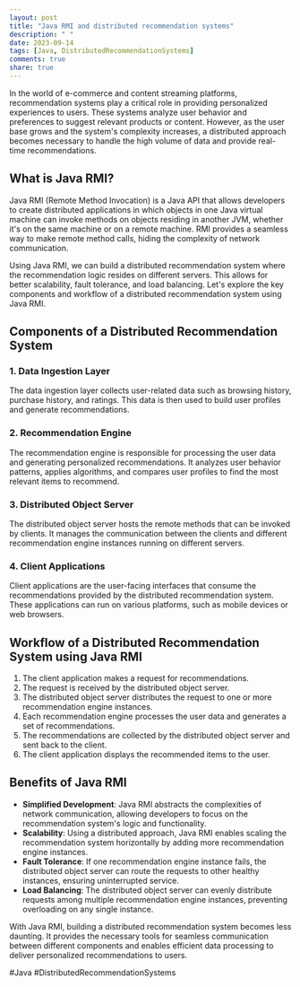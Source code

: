 ```yaml
---
layout: post
title: "Java RMI and distributed recommendation systems"
description: " "
date: 2023-09-14
tags: [Java, DistributedRecommendationSystems]
comments: true
share: true
---
```


In the world of e-commerce and content streaming platforms, recommendation systems play a critical role in providing personalized experiences to users. These systems analyze user behavior and preferences to suggest relevant products or content. However, as the user base grows and the system's complexity increases, a distributed approach becomes necessary to handle the high volume of data and provide real-time recommendations. 

## What is Java RMI?

Java RMI (Remote Method Invocation) is a Java API that allows developers to create distributed applications in which objects in one Java virtual machine can invoke methods on objects residing in another JVM, whether it's on the same machine or on a remote machine. RMI provides a seamless way to make remote method calls, hiding the complexity of network communication.

Using Java RMI, we can build a distributed recommendation system where the recommendation logic resides on different servers. This allows for better scalability, fault tolerance, and load balancing. Let's explore the key components and workflow of a distributed recommendation system using Java RMI.

## Components of a Distributed Recommendation System

### 1. Data Ingestion Layer
The data ingestion layer collects user-related data such as browsing history, purchase history, and ratings. This data is then used to build user profiles and generate recommendations. 

### 2. Recommendation Engine
The recommendation engine is responsible for processing the user data and generating personalized recommendations. It analyzes user behavior patterns, applies algorithms, and compares user profiles to find the most relevant items to recommend.

### 3. Distributed Object Server
The distributed object server hosts the remote methods that can be invoked by clients. It manages the communication between the clients and different recommendation engine instances running on different servers.

### 4. Client Applications
Client applications are the user-facing interfaces that consume the recommendations provided by the distributed recommendation system. These applications can run on various platforms, such as mobile devices or web browsers.

## Workflow of a Distributed Recommendation System using Java RMI

1. The client application makes a request for recommendations.
2. The request is received by the distributed object server.
3. The distributed object server distributes the request to one or more recommendation engine instances.
4. Each recommendation engine processes the user data and generates a set of recommendations.
5. The recommendations are collected by the distributed object server and sent back to the client.
6. The client application displays the recommended items to the user.

## Benefits of Java RMI

- **Simplified Development**: Java RMI abstracts the complexities of network communication, allowing developers to focus on the recommendation system's logic and functionality.
- **Scalability**: Using a distributed approach, Java RMI enables scaling the recommendation system horizontally by adding more recommendation engine instances.
- **Fault Tolerance**: If one recommendation engine instance fails, the distributed object server can route the requests to other healthy instances, ensuring uninterrupted service.
- **Load Balancing**: The distributed object server can evenly distribute requests among multiple recommendation engine instances, preventing overloading on any single instance.

With Java RMI, building a distributed recommendation system becomes less daunting. It provides the necessary tools for seamless communication between different components and enables efficient data processing to deliver personalized recommendations to users.

#Java #DistributedRecommendationSystems